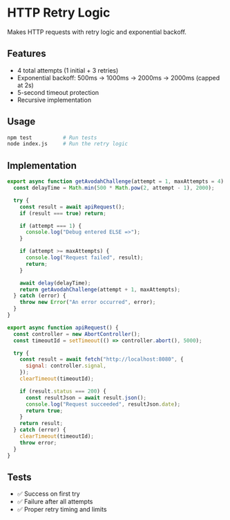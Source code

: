 # HTTP Retry Logic

Makes HTTP requests with retry logic and exponential backoff.

## Features

- 4 total attempts (1 initial + 3 retries)
- Exponential backoff: 500ms → 1000ms → 2000ms → 2000ms (capped at 2s)
- 5-second timeout protection
- Recursive implementation

## Usage

```bash
npm test          # Run tests
node index.js     # Run the retry logic
```

## Implementation

```javascript
export async function getAvodahChallenge(attempt = 1, maxAttempts = 4) {
  const delayTime = Math.min(500 * Math.pow(2, attempt - 1), 2000);

  try {
    const result = await apiRequest();
    if (result === true) return;

    if (attempt === 1) {
      console.log("Debug entered ELSE =>");
    }

    if (attempt >= maxAttempts) {
      console.log("Request failed", result);
      return;
    }

    await delay(delayTime);
    return getAvodahChallenge(attempt + 1, maxAttempts);
  } catch (error) {
    throw new Error("An error occurred", error);
  }
}

export async function apiRequest() {
  const controller = new AbortController();
  const timeoutId = setTimeout(() => controller.abort(), 5000);

  try {
    const result = await fetch("http://localhost:8080", {
      signal: controller.signal,
    });
    clearTimeout(timeoutId);

    if (result.status === 200) {
      const resultJson = await result.json();
      console.log("Request succeeded", resultJson.date);
      return true;
    }
    return result;
  } catch (error) {
    clearTimeout(timeoutId);
    throw error;
  }
}
```

## Tests

- ✅ Success on first try
- ✅ Failure after all attempts
- ✅ Proper retry timing and limits

